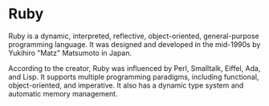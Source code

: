# Ruby


Ruby is a dynamic, interpreted, reflective, object-oriented,
general-purpose programming language. It was designed and developed in
the mid-1990s by Yukihiro "Matz" Matsumoto in Japan.

According to the creator, Ruby was influenced by Perl, Smalltalk,
Eiffel, Ada, and Lisp. It supports multiple programming paradigms,
including functional, object-oriented, and imperative. It also has a
dynamic type system and automatic memory management.

